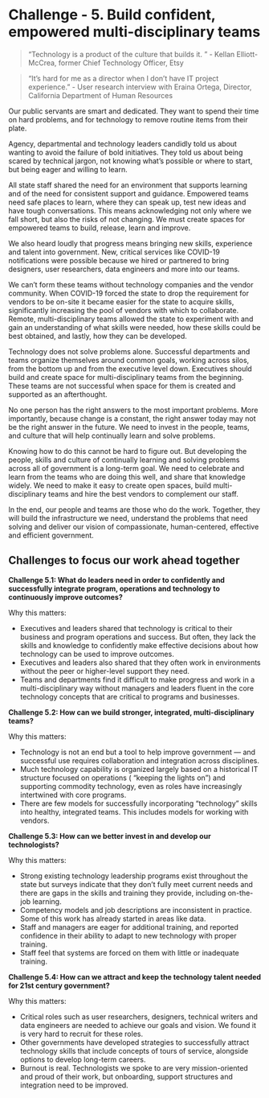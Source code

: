 # Challenge - 5. Build confident, empowered multi-disciplinary teams

>“Technology is a product of the culture that builds it. ” - Kellan Elliott-McCrea, former Chief Technology Officer, Etsy 

>“It’s hard for me as a director when I don’t have IT project experience.” - User research interview with Eraina Ortega, Director, California Department of Human Resources

Our public servants are smart and dedicated. They want to spend their time on hard problems, and for technology to remove routine items from their plate. 

Agency, departmental and technology leaders candidly told us about wanting to avoid the failure of bold initiatives. They told us about being scared by technical jargon, not knowing what’s possible or where to start, but being eager and willing to learn. 

All state staff shared the need for an environment that supports learning and of the need for consistent support and guidance. Empowered teams need safe places to learn, where they can speak up, test new ideas and have tough conversations. This means acknowledging not only where we fall short, but also the risks of not changing. We must create spaces for empowered teams to build, release, learn and improve.

We also heard loudly that progress means bringing new skills, experience and talent into government. New, critical services like COVID-19 notifications were possible because we hired or partnered to bring designers, user researchers, data engineers and more into our teams.

We can’t form these teams without technology companies and the vendor community. When COVID-19 forced the state to drop the requirement for vendors to be on-site it became easier for the state to acquire skills, significantly increasing the pool of vendors with which to collaborate. Remote, multi-disciplinary teams allowed the state to experiment with and gain an understanding of what skills were needed, how these skills could be best obtained, and lastly, how they can be developed. 

Technology does not solve problems alone. Successful departments and teams organize themselves around common goals, working across silos, from the bottom up and from the executive level down. Executives should build and create space for multi-disciplinary teams from the beginning. These teams are not successful when space for them is created and supported as an afterthought. 

No one person has the right answers to the most important problems. More importantly, because change is a constant, the right answer today may not be the right answer in the future. We need to invest in the people, teams, and culture that will help continually learn and solve problems. 

Knowing how to do this cannot be hard to figure out. But developing the people, skills and culture of continually learning and solving problems across all of government is a long-term goal. We need to celebrate and learn from the teams who are doing this well, and share that knowledge widely. We need to make it easy to create open spaces, build multi-disciplinary teams and hire the best vendors to complement our staff.

In the end, our people and teams are those who do the work. Together, they will build the infrastructure we need, understand the problems that need solving and deliver our vision of compassionate, human-centered, effective and efficient government.

## Challenges to focus our work ahead together

**Challenge 5.1: What do leaders need in order to confidently and successfully integrate program, operations and technology to continuously improve outcomes?** 

Why this matters: 

 - Executives and leaders shared that technology is critical to their business and program operations and success. But often, they lack the skills and knowledge to confidently make effective decisions about how technology can be used to improve outcomes. 
 - Executives and leaders also shared that they often work in environments without the peer or higher-level support they need.
 - Teams and departments find it difficult to make progress and work in a multi-disciplinary way without managers and leaders fluent in the core technology concepts that are critical to programs and businesses.

**Challenge 5.2: How can we build stronger, integrated, multi-disciplinary teams?** 

Why this matters: 

 - Technology is not an end but a tool to help improve government — and successful use requires collaboration and integration across disciplines.
 - Much technology capability is organized largely based on a historical IT structure focused on operations ( “keeping the lights on”) and supporting commodity technology, even as roles have increasingly intertwined with core programs. 
 - There are few models for successfully incorporating “technology” skills into healthy, integrated teams. This includes models for working with vendors.

**Challenge 5.3: How can we better invest in and develop our technologists?**

Why this matters: 

 - Strong existing technology leadership programs exist throughout the state but surveys indicate that they don’t fully meet current needs and there are gaps in the skills and training they provide, including on-the-job learning.
 - Competency models and job descriptions are inconsistent in practice. Some of this work has already started in areas like data.  
 - Staff and managers are eager for additional training, and reported confidence in their ability to adapt to new technology with proper training.
 - Staff feel that systems are forced on them with little or inadequate training.

**Challenge 5.4: How can we attract and keep the technology talent needed for 21st century government?**

Why this matters: 

 - Critical roles such as user researchers, designers, technical writers and data engineers are needed to achieve our goals and vision. We found it is very hard to recruit for these roles. 
 - Other governments have developed strategies to successfully attract technology skills that include concepts of tours of service, alongside options to develop long-term careers. 
 - Burnout is real. Technologists we spoke to are very mission-oriented and proud of their work, but onboarding, support structures and integration need to be improved. 
